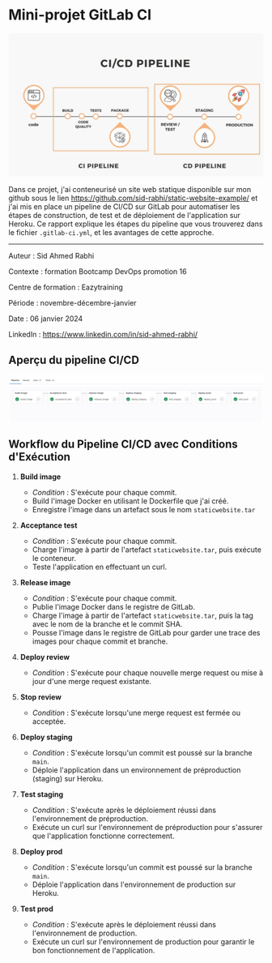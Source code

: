 # Mini-projet GitLab CI

![pipeline ci/cd](images/CICD.jpg "pipeline ci/cd")

Dans ce projet, j'ai conteneurisé un site web statique disponible sur mon github sous le lien https://github.com/sid-rabhi/static-website-example/ et j'ai mis en place un pipeline de CI/CD sur GitLab pour automatiser les étapes de construction, de test et de déploiement de l'application sur Heroku. Ce rapport explique les étapes du pipeline que vous trouverez dans le fichier `.gitlab-ci.yml`, et les avantages de cette approche.

---

Auteur : Sid Ahmed Rabhi

Contexte : formation Bootcamp DevOps promotion 16

Centre de formation : Eazytraining

Période : novembre-décembre-janvier

Date : 06 janvier 2024

LinkedIn : https://www.linkedin.com/in/sid-ahmed-rabhi/

## Aperçu du pipeline CI/CD

![pipeline ci/cd](images/pipeline.png "pipeline ci/cd")

## Workflow du Pipeline CI/CD avec Conditions d'Exécution

1. **Build image**
   - *Condition* : S'exécute pour chaque commit.
   - Build l'image Docker en utilisant le Dockerfile que j'ai créé.
   - Enregistre l'image dans un artefact sous le nom `staticwebsite.tar`
   
2. **Acceptance test**
   - *Condition* : S'exécute pour chaque commit.
   - Charge l'image à partir de l'artefact `staticwebsite.tar`, puis exécute le conteneur.
   - Teste l'application en effectuant un curl.

3. **Release image**
   - *Condition* : S'exécute pour chaque commit.
   - Publie l'image Docker dans le registre de GitLab.
   - Charge l'image à partir de l'artefact `staticwebsite.tar`, puis la tag avec le nom de la branche et le commit SHA.
   - Pousse l'image dans le registre de GitLab pour garder une trace des images pour chaque commit et branche.

4. **Deploy review**
   - *Condition* : S'exécute pour chaque nouvelle merge request ou mise à jour d'une merge request existante.
   
   
5. **Stop review**
   - *Condition* : S'exécute lorsqu'une merge request est fermée ou acceptée.
   

6. **Deploy staging**
   - *Condition* : S'exécute lorsqu'un commit est poussé sur la branche `main`.
   - Déploie l'application dans un environnement de préproduction (staging) sur Heroku.
   
7. **Test staging**
   - *Condition* : S'exécute après le déploiement réussi dans l'environnement de préproduction.
   - Exécute un curl sur l'environnement de préproduction pour s'assurer que l'application fonctionne correctement.
   
8. **Deploy prod**
    - *Condition* : S'exécute lorsqu'un commit est poussé sur la branche `main`.
   - Déploie l'application dans l'environnement de production sur Heroku.
   
9. **Test prod**
   - *Condition* : S'exécute après le déploiement réussi dans l'environnement de production.
   - Exécute un curl sur l'environnement de production pour garantir le bon fonctionnement de l'application.

